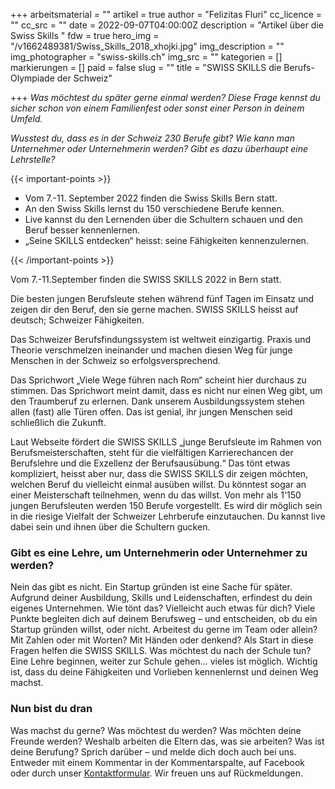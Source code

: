 +++
arbeitsmaterial = ""
artikel = true
author = "Felizitas Fluri"
cc_licence = ""
cc_src = ""
date = 2022-09-07T04:00:00Z
description = "Artikel über die Swiss Skills "
fdw = true
hero_img = "/v1662489381/Swiss_Skills_2018_xhojki.jpg"
img_description = ""
img_photographer = "swiss-skills.ch"
img_src = ""
kategorien = []
markierungen = []
paid = false
slug = ""
title = "SWISS SKILLS die Berufs-Olympiade der Schweiz"

+++
_Was möchtest du später gerne einmal werden? Diese Frage kennst du sicher schon von einem Familienfest oder sonst einer Person in deinem Umfeld._

_Wusstest du, dass es in der Schweiz 230 Berufe gibt? Wie kann man Unternehmer oder Unternehmerin werden? Gibt es dazu überhaupt eine Lehrstelle?_

{{< important-points >}} 



<ul>

<li>Vom 7.-11. September 2022 finden die Swiss Skills Bern statt.</li>

<li>An den Swiss Skills lernst du 150 verschiedene Berufe kennen.</li>

<li>Live kannst du den Lernenden über die Schultern schauen und den Beruf besser kennenlernen.</li>

<li>„Seine SKILLS entdecken“ heisst: seine Fähigkeiten kennenzulernen.</li>

</ul> {{< /important-points >}}

Vom 7.-11.September finden die SWISS SKILLS 2022 in Bern statt.

Die besten jungen Berufsleute stehen während fünf Tagen im Einsatz und zeigen dir den Beruf, den sie gerne machen. SWISS SKILLS heisst auf deutsch; Schweizer Fähigkeiten.

Das Schweizer Berufsfindungssystem ist weltweit einzigartig. Praxis und Theorie verschmelzen ineinander und machen diesen Weg für junge Menschen in der Schweiz so erfolgsversprechend.

Das Sprichwort „Viele Wege führen nach Rom“ scheint hier durchaus zu stimmen. Das Sprichwort meint damit, dass es nicht nur einen Weg gibt, um den Traumberuf zu erlernen. Dank unserem Ausbildungssystem stehen allen (fast) alle Türen offen. Das ist genial, ihr jungen Menschen seid schließlich die Zukunft.

Laut Webseite fördert die SWISS SKILLS „junge Berufsleute im Rahmen von Berufsmeisterschaften, steht für die vielfältigen Karrierechancen der Berufslehre und die Exzellenz der Berufsausübung.“ Das tönt etwas kompliziert, heisst aber nur, dass die SWISS SKILLS dir zeigen möchten, welchen Beruf du vielleicht einmal ausüben willst. Du könntest sogar an einer Meisterschaft teilnehmen, wenn du das willst. Von mehr als 1'150 jungen Berufsleuten werden 150 Berufe vorgestellt. Es wird dir möglich sein in die riesige Vielfalt der Schweizer Lehrberufe einzutauchen. Du kannst live dabei sein und ihnen über die Schultern gucken.

### Gibt es eine Lehre, um Unternehmerin oder Unternehmer zu werden?

Nein das gibt es nicht. Ein Startup gründen ist eine Sache für später. Aufgrund deiner Ausbildung, Skills und Leidenschaften, erfindest du dein eigenes Unternehmen. Wie tönt das? Vielleicht auch etwas für dich? Viele Punkte begleiten dich auf deinem Berufsweg – und entscheiden, ob du ein Startup gründen willst, oder nicht. Arbeitest du gerne im Team oder allein? Mit Zahlen oder mit Worten? Mit Händen oder denkend? Als Start in diese Fragen helfen die SWISS SKILLS. Was möchtest du nach der Schule tun? Eine Lehre beginnen, weiter zur Schule gehen… vieles ist möglich. Wichtig ist, dass du deine Fähigkeiten und Vorlieben kennenlernst und deinen Weg machst.

### Nun bist du dran

Was machst du gerne? Was möchtest du werden? Was möchten deine Freunde werden? Weshalb arbeiten die Eltern das, was sie arbeiten? Was ist deine Berufung? Sprich darüber – und melde dich doch auch bei uns. Entweder mit einem Kommentar in der Kommentarspalte, auf Facebook oder durch unser [Kontaktformular](https://www.chinderzytig.ch/kontakt/). Wir freuen uns auf Rückmeldungen.